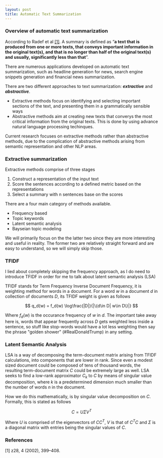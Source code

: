 ```yaml
---
layout: post
title: Automatic Text Summarization
---
```


### Overview of automatic text summarization
According to Radef et al <a href='#1'>[1]</a>. A summary is defined as “**a text that is produced from one or more texts, that conveys important information in the original text(s), and that is no longer than half of the original text(s) and usually, significantly less than that**”. 

There are numerous applications developed on automatic text summarization, such as headline generation for news, search engine snippets generation and financial news summarization. 

There are two different approaches to text summarization: ***extractive*** and ***abstractive***. 
<ul>
	<li> Extractive methods focus on identifying and selecting important sections of the text, and presenting them in a grammatically sensible ways</li>
	<li> Abstractive methods aim at creating new texts that converys the most critical information from the original texts. This is done by using advance natural language processing techinques.</li>
</ul>

Current research focuses on extractive methods rather than abstractive methods, due to the complication of abstractive methods arising from semantic representation and other NLP areas. 

### Extractive summarization

Extractive methods comprise of three stages
<ol>
	<li> Construct a representation of the input text</li>
	<li> Score the sentences according to a defined metric based on the representations </li>
	<li> Select a summary with n sentences base on the scores </li>
</ol>

There are a four main category of methods available. 
<ul>
	<li> Frequency based </li>
	<li> Topic keywords </li>
	<li> Latent semantic analysis </li>
	<li> Bayseian topic modeling </li>
</ul>

We will primarily focus on the the latter two since they are more interesting and useful in reality. The former two are relatively straight forward and are easy to understand, so we will simply skip those.

### TFIDF
I lied about completely skipping the frequency approach, as I do need to introduce TFIDF in order for me to talk about latent semantic analysis (LSA)

TFIDF stands for Term Frequency Inverse Document Frequency, it is weighting method for words in a document. For a word $w$ in a document $d$ in collection of documents $D$, its TFIDF weight is given as follows

$$ q_d(w) = f_d(w) \log\frac{|D|}{|\{d\in D| w\in D\}|} $$

Where $f_d(w)$ is the occurance frequency of $w$ in $d$. The important take away here is, words that appear frequently across $D$ gets weighted less inside a sentence, so stuff like stop-words would have a lot less weighting then say the phrase "golden shower" (#RealDonaldTrump) in any setting. 

### Latent Semantic Analysis
LSA is a way of decomposing the term-document matrix arising from TFIDF calculations, into components that are lower in rank. Since even a modest sized document could be composed of tens of thousand words, the resulting term-document matrix $C$ could be extremely large as well. LSA seeks to find a low-rank approximator $C_k$ to $C$ by means of singular value decomposition, where $k$ is a predetermined dimension much smaller than the number of words $n$ in the document.

How we do this mathematically, is by singular value decomposition on $C$. Formally, this is stated as follows 

$$ C = U\Sigma V^T$$

Where $U$ is comprised of the eigenvectors of $CC^T$, $V$ is that of $C^TC$ and $\Sigma$ is a diagonal matrix with entries being the singular values of $C$.



### References

<div id='1'>
	[1] z28, 4 (2002), 399–408.
</div>